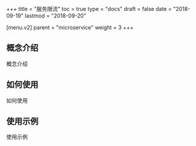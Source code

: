 +++
title = "服务限流"
toc = true
type = "docs"
draft = false
date = "2018-09-19"
lastmod = "2018-09-20"

[menu.v2]
  parent = "microservice"
  weight = 3
+++

## 概念介绍

概念介绍

## 如何使用

如何使用

## 使用示例

使用示例
